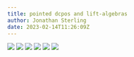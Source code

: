 ```yaml
---
title: pointed dcpos and lift-algebras
author: Jonathan Sterling
date: 2023-02-14T11:26:09Z
---
```


![](jms-001S)
![](jms-001U)
![](jms-001T)
![](jms-001V)
![](jms-001X)
![](jms-001Y)
